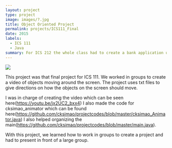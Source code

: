```yaml
---
layout: project
type: project
image: images/?.jpg
title: Object Oriented Project
permalink: projects/ICS111_Final
date: 2015
labels:
  - ICS 111
  - Java
summary: For ICS 212 the whole class had to create a bank application using the previous bank application, except we changed it to C++.
---
```


<img class="ui medium right floated rounded image" src="/images/?.jpg">

This project was that final project for ICS 111. We worked in groups to create a video of objects moving around the screen. The project uses txt files to give directions on how the objects on the screen should move.

I was in charge of creating the video which can be seen here(https://youtu.be/jx2UC2_bxx4) 
I also made the code for cksimao_animator which can be found here(https://github.com/cksimao/projectcodes/blob/master/cksimao_Animator.java)
I also helped organizing the main(https://github.com/cksimao/projectcodes/blob/master/main.java).

With this project, we learned how to work in groups to create a project and had to present in front of a large group.
